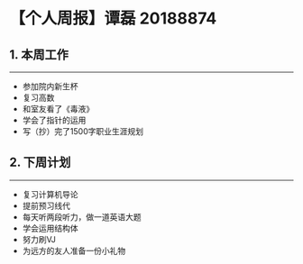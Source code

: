 # 【个人周报】谭磊 20188874
 ## **1. 本周工作**
 ---
 * 参加院内新生杯  
 * 复习高数
 * 和室友看了《毒液》
 * 学会了指针的运用
 * 写（抄）完了1500字职业生涯规划

 ## **2. 下周计划**
 ---
 * 复习计算机导论
 * 提前预习线代
 * 每天听两段听力，做一道英语大题
 * 学会运用结构体
 * 努力刷VJ
 * 为远方的友人准备一份小礼物
